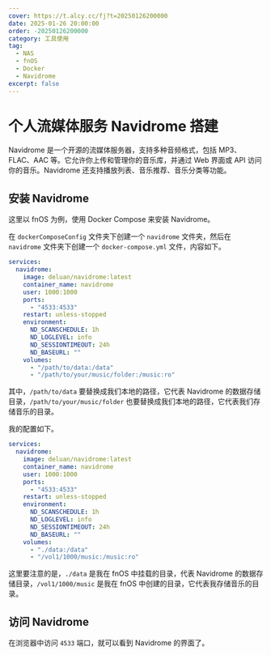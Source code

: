 ```yaml
---
cover: https://t.alcy.cc/fj?t=20250126200000
date: 2025-01-26 20:00:00
order: -20250126200000
category: 工具使用
tag:
  - NAS
  - fnOS
  - Docker
  - Navidrome
excerpt: false
---
```


# 个人流媒体服务 Navidrome 搭建

Navidrome 是一个开源的流媒体服务器，支持多种音频格式，包括 MP3、FLAC、AAC 等。它允许你上传和管理你的音乐库，并通过 Web 界面或 API 访问你的音乐。Navidrome 还支持播放列表、音乐推荐、音乐分类等功能。

## 安装 Navidrome

这里以 fnOS 为例，使用 Docker Compose 来安装 Navidrome。

在 `dockerComposeConfig` 文件夹下创建一个 `navidrome` 文件夹，然后在 `navidrome` 文件夹下创建一个 `docker-compose.yml` 文件，内容如下。

```yaml title="docker-compose.yml"
services:
  navidrome:
    image: deluan/navidrome:latest
    container_name: navidrome
    user: 1000:1000 
    ports:
      - "4533:4533"
    restart: unless-stopped
    environment:
      ND_SCANSCHEDULE: 1h
      ND_LOGLEVEL: info  
      ND_SESSIONTIMEOUT: 24h
      ND_BASEURL: ""
    volumes:
      - "/path/to/data:/data"
      - "/path/to/your/music/folder:/music:ro"
```

其中，`/path/to/data` 要替换成我们本地的路径，它代表 Navidrome 的数据存储目录，`/path/to/your/music/folder` 也要替换成我们本地的路径，它代表我们存储音乐的目录。

我的配置如下。

```yaml title="docker-compose.yml"
services:
  navidrome:
    image: deluan/navidrome:latest
    container_name: navidrome
    user: 1000:1000 
    ports:
      - "4533:4533"
    restart: unless-stopped
    environment:
      ND_SCANSCHEDULE: 1h
      ND_LOGLEVEL: info  
      ND_SESSIONTIMEOUT: 24h
      ND_BASEURL: ""
    volumes:
      - "./data:/data"
      - "/vol1/1000/music:/music:ro"
```

这里要注意的是，`./data` 是我在 fnOS 中挂载的目录，代表 Navidrome 的数据存储目录，`/vol1/1000/music` 是我在 fnOS 中创建的目录，它代表我存储音乐的目录。

## 访问 Navidrome

在浏览器中访问 `4533` 端口，就可以看到 Navidrome 的界面了。